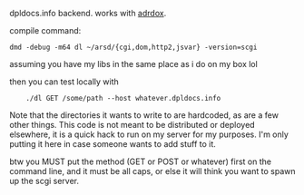 dpldocs.info backend. works with [adrdox](https://github.com/adamdruppe/adrdox).

compile command:

```
dmd -debug -m64 dl ~/arsd/{cgi,dom,http2,jsvar} -version=scgi
```

assuming you have my libs in the same place as i do on my box lol

then you can test locally with

```
	./dl GET /some/path --host whatever.dpldocs.info
```

Note that the directories it wants to write to are hardcoded, as are a few
other things. This code is not meant to be distributed or deployed elsewhere,
it is a quick hack to run on my server for my purposes. I'm only putting it
here in case someone wants to add stuff to it.

btw you MUST put the method (GET or POST or whatever) first on the command line,
and it must be all caps, or else it will think you want to spawn up the scgi server.
